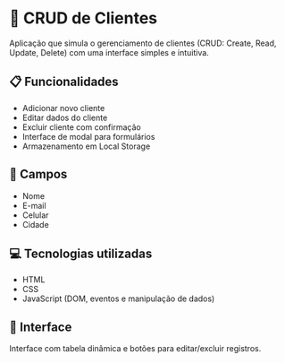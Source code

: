 # 👤 CRUD de Clientes

Aplicação que simula o gerenciamento de clientes (CRUD: Create, Read, Update, Delete) com uma interface simples e intuitiva.

## 📋 Funcionalidades

- Adicionar novo cliente
- Editar dados do cliente
- Excluir cliente com confirmação
- Interface de modal para formulários
- Armazenamento em Local Storage

## 🔧 Campos

- Nome
- E-mail
- Celular
- Cidade

## 💻 Tecnologias utilizadas

- HTML
- CSS
- JavaScript (DOM, eventos e manipulação de dados)

## 🎨 Interface

Interface com tabela dinâmica e botões para editar/excluir registros.
